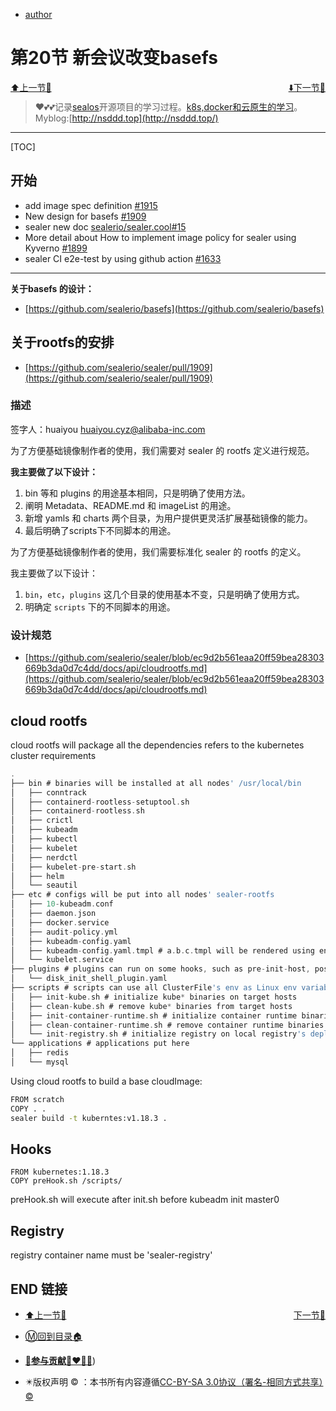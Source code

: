 + [author](http://nsddd.top)

# 第20节 新会议改变basefs

<div><a href = '19.md' style='float:left'>⬆️上一节🔗  </a><a href = '21.md' style='float: right'>  ⬇️下一节🔗</a></div>
<br>

> ❤️💕💕记录[sealos](https://github.com/3293172751/sealos)开源项目的学习过程。[k8s,docker和云原生的学习](https://github.com/3293172751/sealos)。Myblog:[http://nsddd.top](http://nsddd.top/)

---
[TOC]

## 开始

+ add image spec definition [#1915](https://github.com/sealerio/sealer/pull/1915)
+ New design for basefs [#1909](https://github.com/sealerio/sealer/pull/1909)
+ sealer new doc [sealerio/sealer.cool#15](https://github.com/sealerio/sealer.cool/issues/15)
+ More detail about How to implement image policy for sealer using Kyverno [#1899](https://github.com/sealerio/sealer/issues/1899)
+ sealer CI e2e-test by using github action [#1633](https://github.com/sealerio/sealer/issues/1633)

---

**关于basefs 的设计：**

+ [https://github.com/sealerio/basefs](https://github.com/sealerio/basefs)



## 关于rootfs的安排

+ [https://github.com/sealerio/sealer/pull/1909](https://github.com/sealerio/sealer/pull/1909)

### 描述

签字人：huaiyou [huaiyou.cyz@alibaba-inc.com](https://mail.google.com/mail/?view=cm&fs=1&tf=1&to=huaiyou.cyz@alibaba-inc.com)

为了方便基础镜像制作者的使用，我们需要对 sealer 的 rootfs 定义进行规范。

**我主要做了以下设计：**

1. bin 等和 plugins 的用途基本相同，只是明确了使用方法。
2. 阐明 Metadata、README.md 和 imageList 的用途。
3. 新增 yamls 和 charts 两个目录，为用户提供更灵活扩展基础镜像的能力。
4. 最后明确了scripts下不同脚本的用途。

为了方便基础镜像制作者的使用，我们需要标准化 sealer 的 rootfs 的定义。

我主要做了以下设计：

1. `bin`，`etc`，`plugins` 这几个目录的使用基本不变，只是明确了使用方式。
2. 明确定 `scripts` 下的不同脚本的用途。



### 设计规范

+ [https://github.com/sealerio/sealer/blob/ec9d2b561eaa20ff59bea28303669b3da0d7c4dd/docs/api/cloudrootfs.md](https://github.com/sealerio/sealer/blob/ec9d2b561eaa20ff59bea28303669b3da0d7c4dd/docs/api/cloudrootfs.md)



## cloud rootfs

cloud rootfs will package all the dependencies refers to the kubernetes cluster requirements

```go
.
├── bin # binaries will be installed at all nodes' /usr/local/bin
│   ├── conntrack
│   ├── containerd-rootless-setuptool.sh
│   ├── containerd-rootless.sh
│   ├── crictl
│   ├── kubeadm
│   ├── kubectl
│   ├── kubelet
│   ├── nerdctl
│   ├── kubelet-pre-start.sh
│   ├── helm
│   └── seautil
├── etc # configs will be put into all nodes' sealer-rootfs
│   ├── 10-kubeadm.conf
│   ├── daemon.json
│   ├── docker.service
│   ├── audit-policy.yml
│   ├── kubeadm-config.yaml
│   ├── kubeadm-config.yaml.tmpl # a.b.c.tmpl will be rendered using envs and rename to a.b.c
│   └── kubelet.service
├── plugins # plugins can run on some hooks, such as pre-init-host, post-install, see more in the plugins documentation
│   └── disk_init_shell_plugin.yaml
├── scripts # scripts can use all ClusterFile's env as Linux env variables
│   ├── init-kube.sh # initialize kube* binaries on target hosts
│   ├── clean-kube.sh # remove kube* binaries from target hosts
│   ├── init-container-runtime.sh # initialize container runtime binaries on target hosts
│   ├── clean-container-runtime.sh # remove container runtime binaries on target hosts
│   └── init-registry.sh # initialize registry on local registry's deploy-hosts
└── applications # applications put here
│   ├── redis
│   └── mysql
```

Using cloud rootfs to build a base cloudImage:

```bash
FROM scratch
COPY . .
sealer build -t kuberntes:v1.18.3 .
```



## Hooks

```
FROM kubernetes:1.18.3
COPY preHook.sh /scripts/
```

preHook.sh will execute after init.sh before kubeadm init master0



## Registry

registry container name must be 'sealer-registry'



## END 链接

<ul><li><div><a href = '19.md' style='float:left'>⬆️上一节🔗  </a><a href = '21.md' style='float: right'>  ️下一节🔗</a></div></li></ul>

+ [Ⓜ️回到目录🏠](../README.md)

+ [**🫵参与贡献💞❤️‍🔥💖**](https://nsddd.top/archives/contributors))

+ ✴️版权声明 &copy; ：本书所有内容遵循[CC-BY-SA 3.0协议（署名-相同方式共享）&copy;](http://zh.wikipedia.org/wiki/Wikipedia:CC-by-sa-3.0协议文本) 

